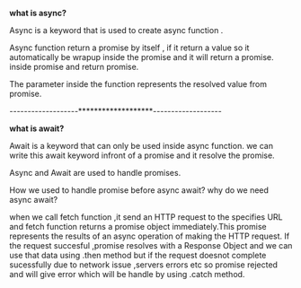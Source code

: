**what is async?**

Async is a keyword that is used to create async function .

Async function return a promise by itself , if it return a value so it automatically be wrapup inside the promise and it will return a promise.
inside promise and return promise.

The parameter inside the function represents the resolved value from promise. 

-------------------*******************-------------------

**what is await?**

Await is a keyword that can only be used inside async function.
we can write this await keyword infront of a promise and it resolve the promise.

Async and Await are used to handle promises.

How we used to handle promise before async await?
why do we need async await?



when we call fetch function ,it send an HTTP request to the specifies URL
and fetch function returns a promise object immediately.This promise 
represents the results of an async operation of making the HTTP request.
If the request succesful ,promise resolves with a Response Object and we can use 
that data using .then method but if the request doesnot complete sucessfully
due to network issue ,servers errors etc so promise rejected and will give error which
will be handle by using .catch method.


